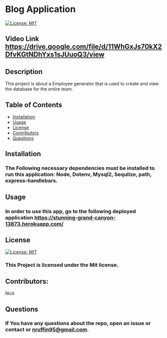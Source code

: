 # Blog Application

  [![License: MIT](https://img.shields.io/badge/License-MIT-yellow.svg)](https://opensource.org/licenses/MIT)

  ## Video Link https://drive.google.com/file/d/11WhGxJs70kX2DfvKGtNDhYxs1sJUuoQ3/view

  ## Description

  This project is about a Employee generator that is used to create and view the database for the entire team.
  ## Table of Contents

  * [Installation](#installation)
  * [Usage](#usage)
  * [License](#license)
  * [Contributors](#Contributors)
  * [Questions](#questions)

  ## Installation

  ### The Following necessary dependencies must be installed to run this application: Node, Dotenv, Mysql2, Sequlize, path, express-handlebars.
  
  ## Usage

  ### In order to use this app, go to the following deployed application https://stunning-grand-canyon-13873.herokuapp.com/
  
  ## License

  [![License: MIT](https://img.shields.io/badge/License-MIT-yellow.svg)](https://opensource.org/licenses/MIT)
  
  ### This Project is licensed under the Mit license.
  
  ## Contributors: 
  
  Nick
  
  ## Questions
  
  ### If You have any questions about the repo, open an issue or contact  or nruffin95@gmail.com.
